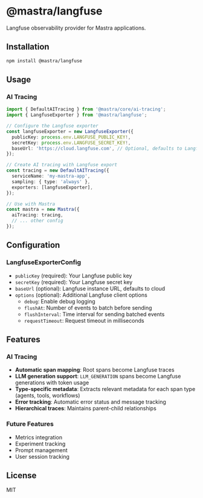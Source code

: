 # @mastra/langfuse

Langfuse observability provider for Mastra applications.

## Installation

```bash
npm install @mastra/langfuse
```

## Usage

### AI Tracing

```typescript
import { DefaultAITracing } from '@mastra/core/ai-tracing';
import { LangfuseExporter } from '@mastra/langfuse';

// Configure the Langfuse exporter
const langfuseExporter = new LangfuseExporter({
  publicKey: process.env.LANGFUSE_PUBLIC_KEY!,
  secretKey: process.env.LANGFUSE_SECRET_KEY!,
  baseUrl: 'https://cloud.langfuse.com', // Optional, defaults to Langfuse cloud
});

// Create AI tracing with Langfuse export
const tracing = new DefaultAITracing({
  serviceName: 'my-mastra-app',
  sampling: { type: 'always' },
  exporters: [langfuseExporter],
});

// Use with Mastra
const mastra = new Mastra({
  aiTracing: tracing,
  // ... other config
});
```

## Configuration

### LangfuseExporterConfig

- `publicKey` (required): Your Langfuse public key
- `secretKey` (required): Your Langfuse secret key
- `baseUrl` (optional): Langfuse instance URL, defaults to cloud
- `options` (optional): Additional Langfuse client options
  - `debug`: Enable debug logging
  - `flushAt`: Number of events to batch before sending
  - `flushInterval`: Time interval for sending batched events
  - `requestTimeout`: Request timeout in milliseconds

## Features

### AI Tracing

- **Automatic span mapping**: Root spans become Langfuse traces
- **LLM generation support**: `LLM_GENERATION` spans become Langfuse generations with token usage
- **Type-specific metadata**: Extracts relevant metadata for each span type (agents, tools, workflows)
- **Error tracking**: Automatic error status and message tracking
- **Hierarchical traces**: Maintains parent-child relationships

### Future Features

- Metrics integration
- Experiment tracking
- Prompt management
- User session tracking

## License

MIT
